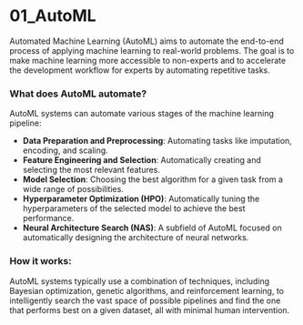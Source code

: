 # 01_AutoML

Automated Machine Learning (AutoML) aims to automate the end-to-end process of applying machine learning to real-world problems. The goal is to make machine learning more accessible to non-experts and to accelerate the development workflow for experts by automating repetitive tasks.

### What does AutoML automate?

AutoML systems can automate various stages of the machine learning pipeline:
-   **Data Preparation and Preprocessing**: Automating tasks like imputation, encoding, and scaling.
-   **Feature Engineering and Selection**: Automatically creating and selecting the most relevant features.
-   **Model Selection**: Choosing the best algorithm for a given task from a wide range of possibilities.
-   **Hyperparameter Optimization (HPO)**: Automatically tuning the hyperparameters of the selected model to achieve the best performance.
-   **Neural Architecture Search (NAS)**: A subfield of AutoML focused on automatically designing the architecture of neural networks.

### How it works:

AutoML systems typically use a combination of techniques, including Bayesian optimization, genetic algorithms, and reinforcement learning, to intelligently search the vast space of possible pipelines and find the one that performs best on a given dataset, all with minimal human intervention. 